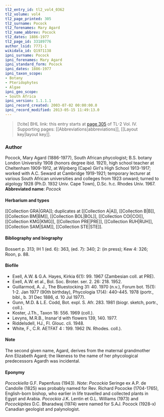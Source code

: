 ```yaml
---
tl2_entry_id: tl2_vol4_0362
tl2_volume: vol4
tl2_page_printed: 305
tl2_surname: Pocock
tl2_forenames: Mary Agard
tl2_name_abbrev: Pocock
tl2_dates: 1886-1977
tl2_page_id: 33189776
author_lsid: 7771-1
wikidata_id: Q1971138
ipni_surname: Pocock
ipni_forenames: Mary Agard
ipni_standard_form: Pocock
ipni_dates: 1886-1977
ipni_taxon_scope: 
- Botany
- Pteridophytes
- Algae
ipni_geo_scope: 
- South Africa
ipni_version: 1.1.1.1
ipni_record_created: 2003-07-02 00:00:00.0
ipni_record_modified: 2013-05-15 11:49:13.0
---
```



> [!cite] BHL link: this entry starts at [page 305](https://www.biodiversitylibrary.org/page/33189776) of TL-2 Vol. IV.
> Supporting pages: [[Abbreviations|abbreviations]], [[Layout key|layout key]].

### Author

Pocock, Mary Agard (1886-1977), South African phycologist; B.S. botany London University 1908 (honors degree ibid. 1921), high school teacher at Cheltenham 1909-1912, at Wijnberg (Cape) Girl's High School 1913-1917; worked with A.C. Seward at Cambridge 1919-1921; temporary lecturer at various South African universities and colleges from 1923 onward; turned to algology 1928 (Ph.D. 1932 Univ. Cape Town), D.Sc. h.c. Rhodes Univ. 1967. 
**Abbreviated name**: *Pocock*

#### Herbarium and types

[[Collection GRA|GRA]]; duplicates at [[Collection A|A]], [[Collection B|B]], [[Collection BM|BM]], [[Collection BOL|BOL]], [[Collection COI|COI]], [[Collection KMG|KMG]], [[Collection PRE|PRE]], [[Collection RUH|RUH]], [[Collection SAM|SAM]], [[Collection STE|STE]].

#### Bibliography and biography

Bossert p. 313; IH 1 (ed. 6): 363, (ed. 7): 340; 2: (in press); Kew 4: 326; Roon, p. 88.

#### Biofile

- Exell, A.W. & G.A. Hayes, Kirkia 6(1): 99. 1967 (Zambesian coll. at PRE).
- Exell, A.W. et al., Bol. Soc. Broter. ser. 2. 26: 218. 1952.
- Guillarmod, A. J., The Bluestocking 31: 40. 1970 (n.v.), Forum bot. 15(1): 1-2. Jan 1977 (90th birthday), Phycologia 17(4): 440-445. 1978 (portr., bibl., b. 31 Dec 1886, d. 10 Jul 1977).
- Gunn, M.D. & L.E. Codd, Bot. expl. S. Afr. 283. 1981 (biogr. sketch, portr., coll.).
- Koster, J.Th., Taxon 18: 556. 1969 (coll.).
- Levyns, M.R.B., Insnar'd with flowers 139, 140. 1977.
- Riddelsdell, HJ., Fl. Glouc. cli. 1948.
- White, F., C.R. AETFAT 4 : 199. 1962 (N. Rhodes. coll.).

#### Note

The second given name, Agard, derives from the maternal grandmother Ann Elizabeth Agard; the likeness to the name of her phycological predecessors Agardh was incidental.

#### Eponymy

*Pocockiella* G.F. Papenfuss (1943). *Note*: *Pocockia* Seringe ex A.P. de Candolle (1825) was probably named for Rev. Richard Pococke (1704-1765), English-born bishop, who earlier in life travelled and collected plants in Egypt and Arabia. *Pocockia* J.K. Lentin et G.L. Williams (1973) and *Pocockipites* D.C. Bharadwaj (1974) were named for S.AJ. Pocock (1928-x) Canadian geologist and palynologist.

